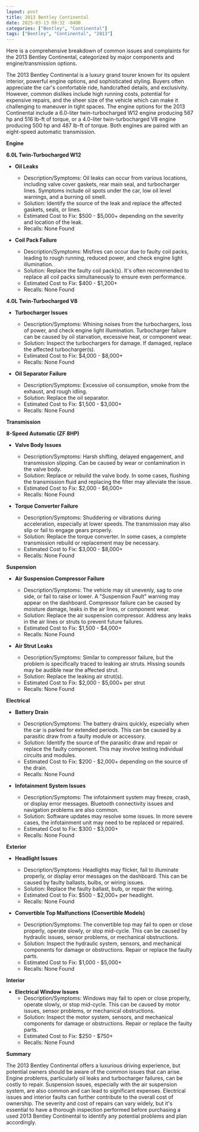 ```yaml
---
layout: post
title: 2013 Bentley Continental
date: 2025-03-13 09:32 -0400
categories: ["Bentley", "Continental"]
tags: ["Bentley", "Continental", "2013"]
---
```

Here is a comprehensive breakdown of common issues and complaints for the 2013 Bentley Continental, categorized by major components and engine/transmission options.

The 2013 Bentley Continental is a luxury grand tourer known for its opulent interior, powerful engine options, and sophisticated styling. Buyers often appreciate the car's comfortable ride, handcrafted details, and exclusivity. However, common dislikes include high running costs, potential for expensive repairs, and the sheer size of the vehicle which can make it challenging to maneuver in tight spaces. The engine options for the 2013 Continental include a 6.0-liter twin-turbocharged W12 engine producing 567 hp and 516 lb-ft of torque, or a 4.0-liter twin-turbocharged V8 engine producing 500 hp and 487 lb-ft of torque. Both engines are paired with an eight-speed automatic transmission.

**Engine**

**6.0L Twin-Turbocharged W12**
*   **Oil Leaks**
    *   Description/Symptoms: Oil leaks can occur from various locations, including valve cover gaskets, rear main seal, and turbocharger lines. Symptoms include oil spots under the car, low oil level warnings, and a burning oil smell.
    *   Solution: Identify the source of the leak and replace the affected gaskets, seals, or lines.
    *   Estimated Cost to Fix: $500 - $5,000+ depending on the severity and location of the leak.
    *   Recalls: None Found

*   **Coil Pack Failure**
    *   Description/Symptoms: Misfires can occur due to faulty coil packs, leading to rough running, reduced power, and check engine light illumination.
    *   Solution: Replace the faulty coil pack(s). It's often recommended to replace all coil packs simultaneously to ensure even performance.
    *   Estimated Cost to Fix: $400 - $1,200+
    *   Recalls: None Found

**4.0L Twin-Turbocharged V8**

*   **Turbocharger Issues**
    *   Description/Symptoms: Whining noises from the turbochargers, loss of power, and check engine light illumination. Turbocharger failure can be caused by oil starvation, excessive heat, or component wear.
    *   Solution: Inspect the turbochargers for damage. If damaged, replace the affected turbocharger(s).
    *   Estimated Cost to Fix: $4,000 - $8,000+
    *   Recalls: None Found

*   **Oil Separator Failure**
    *   Description/Symptoms: Excessive oil consumption, smoke from the exhaust, and rough idling.
    *   Solution: Replace the oil separator.
    *   Estimated Cost to Fix: $1,500 - $3,000+
    *   Recalls: None Found

**Transmission**

**8-Speed Automatic (ZF 8HP)**

*   **Valve Body Issues**
    *   Description/Symptoms: Harsh shifting, delayed engagement, and transmission slipping. Can be caused by wear or contamination in the valve body.
    *   Solution: Replace or rebuild the valve body. In some cases, flushing the transmission fluid and replacing the filter may alleviate the issue.
    *   Estimated Cost to Fix: $2,000 - $6,000+
    *   Recalls: None Found

*   **Torque Converter Failure**
    *   Description/Symptoms: Shuddering or vibrations during acceleration, especially at lower speeds. The transmission may also slip or fail to engage gears properly.
    *   Solution: Replace the torque converter. In some cases, a complete transmission rebuild or replacement may be necessary.
    *   Estimated Cost to Fix: $3,000 - $8,000+
    *   Recalls: None Found

**Suspension**

*   **Air Suspension Compressor Failure**
    *   Description/Symptoms: The vehicle may sit unevenly, sag to one side, or fail to raise or lower. A "Suspension Fault" warning may appear on the dashboard. Compressor failure can be caused by moisture damage, leaks in the air lines, or component wear.
    *   Solution: Replace the air suspension compressor. Address any leaks in the air lines or struts to prevent future failures.
    *   Estimated Cost to Fix: $1,500 - $4,000+
    *   Recalls: None Found

*   **Air Strut Leaks**
    *   Description/Symptoms: Similar to compressor failure, but the problem is specifically traced to leaking air struts. Hissing sounds may be audible near the affected strut.
    *   Solution: Replace the leaking air strut(s).
    *   Estimated Cost to Fix: $2,000 - $5,000+ per strut
    *   Recalls: None Found

**Electrical**

*   **Battery Drain**
    *   Description/Symptoms: The battery drains quickly, especially when the car is parked for extended periods. This can be caused by a parasitic draw from a faulty module or accessory.
    *   Solution: Identify the source of the parasitic draw and repair or replace the faulty component. This may involve testing individual circuits and modules.
    *   Estimated Cost to Fix: $200 - $2,000+ depending on the source of the drain.
    *   Recalls: None Found

*   **Infotainment System Issues**
    *   Description/Symptoms: The infotainment system may freeze, crash, or display error messages. Bluetooth connectivity issues and navigation problems are also common.
    *   Solution: Software updates may resolve some issues. In more severe cases, the infotainment unit may need to be replaced or repaired.
    *   Estimated Cost to Fix: $300 - $3,000+
    *   Recalls: None Found

**Exterior**

*   **Headlight Issues**
    *   Description/Symptoms: Headlights may flicker, fail to illuminate properly, or display error messages on the dashboard. This can be caused by faulty ballasts, bulbs, or wiring issues.
    *   Solution: Replace the faulty ballast, bulb, or repair the wiring.
    *   Estimated Cost to Fix: $500 - $2,000+ per headlight.
    *   Recalls: None Found

*   **Convertible Top Malfunctions (Convertible Models)**
    *   Description/Symptoms: The convertible top may fail to open or close properly, operate slowly, or stop mid-cycle. This can be caused by hydraulic issues, sensor problems, or mechanical obstructions.
    *   Solution: Inspect the hydraulic system, sensors, and mechanical components for damage or obstructions. Repair or replace the faulty parts.
    *   Estimated Cost to Fix: $1,000 - $5,000+
    *   Recalls: None Found

**Interior**

*   **Electrical Window Issues**
    *   Description/Symptoms: Windows may fail to open or close properly, operate slowly, or stop mid-cycle. This can be caused by motor issues, sensor problems, or mechanical obstructions.
    *   Solution: Inspect the motor system, sensors, and mechanical components for damage or obstructions. Repair or replace the faulty parts.
    *   Estimated Cost to Fix: $250 - $750+
    *   Recalls: None Found

**Summary**

The 2013 Bentley Continental offers a luxurious driving experience, but potential owners should be aware of the common issues that can arise. Engine problems, particularly oil leaks and turbocharger failures, can be costly to repair. Suspension issues, especially with the air suspension system, are also common and can lead to significant expenses. Electrical issues and interior faults can further contribute to the overall cost of ownership. The severity and cost of repairs can vary widely, but it's essential to have a thorough inspection performed before purchasing a used 2013 Bentley Continental to identify any potential problems and plan accordingly.

